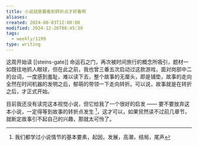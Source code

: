 ```yaml
---
title: 小说就是要看到转折点才好看啊
aliases: 
created: 2024-08-03T12:00:00
modified: 2024-12-26T08:45:39
tags:
  - weekly/1199
type: writing
---
```


这周开始读 [[steins-gate]] 命运石之门，再次被时间旅行的概念所吸引，题材一如既往地抓人眼球，但在此之前，我也曾三番五次启动过这款游戏，面对岗部中二的台词，一度感到羞耻，难以读下去，整个故事的无厘头，即是铺垫，故事的走向全然在时间机器的发明之后，郁萌的带领一下走向转折。可以说，故事就是在转折之后，才正式开始。

目前我还没有读完这本视觉小说，但它给我了一个很好的启发 —— 要不要放弃这本小说，一定得等到故事的转折点发生 [^novel-break-point]，这才可以，如果贸然读不过前几章节，就断定故事引不起自己的兴趣，那就太可怜了。

[^novel-break-point]: 我们都学过小说情节的基本要素，起因，发展，高潮，结局，尾声
